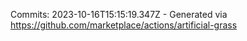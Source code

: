 Commits: 2023-10-16T15:15:19.347Z - Generated via https://github.com/marketplace/actions/artificial-grass
<br>
